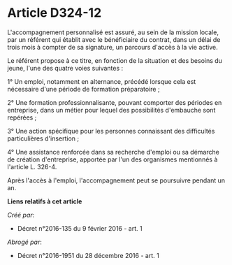 # Article D324-12

L'accompagnement personnalisé est assuré, au sein de la mission locale, par un référent qui établit avec le bénéficiaire du
contrat, dans un délai de trois mois à compter de sa signature, un parcours d'accès à la vie active. 

Le référent propose à ce titre, en fonction de la situation et des besoins du jeune, l'une des quatre voies suivantes : 

1° Un emploi, notamment en alternance, précédé lorsque cela est nécessaire d'une période de formation préparatoire ; 

2° Une formation professionnalisante, pouvant comporter des périodes en entreprise, dans un métier pour lequel des
possibilités d'embauche sont repérées ; 

3° Une action spécifique pour les personnes connaissant des difficultés particulières d'insertion ; 

4° Une assistance renforcée dans sa recherche d'emploi ou sa démarche de création d'entreprise, apportée par l'un des
organismes mentionnés à l'article L. 326-4. 

Après l'accès à l'emploi, l'accompagnement peut se poursuivre pendant un an.

**Liens relatifs à cet article**

_Créé par_:

  - Décret n°2016-135 du 9 février 2016 - art. 1

_Abrogé par_:

  - Décret n°2016-1951 du 28 décembre 2016 - art. 1
